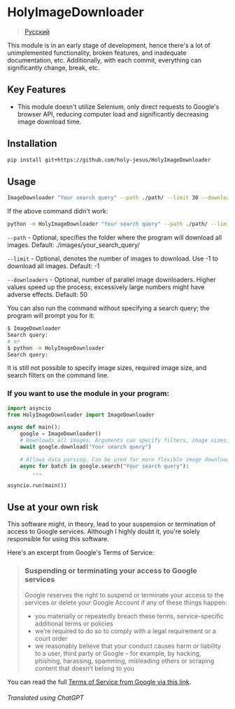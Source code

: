 # HolyImageDownloader

> [Русский](https://github.com/holy-jesus/HolyImageDownloader/blob/main/README_ru.md)

This module is in an early stage of development, hence there's a lot of unimplemented functionality, broken features, and inadequate documentation, etc. Additionally, with each commit, everything can significantly change, break, etc.

## Key Features
- This module doesn't utilize Selenium, only direct requests to Google's browser API, reducing computer load and significantly decreasing image download time.

## Installation

```bash
pip install git+https://github.com/holy-jesus/HolyImageDownloader
```

## Usage

```bash
ImageDownloader "Your search query" --path ./path/ --limit 30 --downloaders 5
```

If the above command didn't work:

```bash
python -m HolyImageDownloader "Your search query" --path ./path/ --limit 30 --downloaders 5
```

`--path` - Optional, specifies the folder where the program will download all images. Default: ./images/your_search_query/

`--limit` - Optional, denotes the number of images to download. Use -1 to download all images. Default: -1

`--downloaders` - Optional, number of parallel image downloaders. Higher values speed up the process; excessively large numbers might have adverse effects. Default: 50

You can also run the command without specifying a search query; the program will prompt you for it:

```bash
$ ImageDownloader
Search query: 
# or
$ python -m HolyImageDownloader
Search query: 
```

It is still not possible to specify image sizes, required image size, and search filters on the command line.

### If you want to use the module in your program:

```python
import asyncio
from HolyImageDownloader import ImageDownloader

async def main():
    google = ImageDownloader()
    # Downloads all images. Arguments can specify filters, image sizes, and the number of downloaders.
    await google.download("Your search query")

    # Allows data parsing. Can be used for more flexible image downloads.
    async for batch in google.search("Your search query"):
        ...

asyncio.run(main())
```

## Use at your own risk

This software might, in theory, lead to your suspension or termination of access to Google services. Although I highly doubt it, you're solely responsible for using this software.

Here's an excerpt from Google's Terms of Service:

<blockquote>
<h3>Suspending or terminating your access to Google services</h1>

Google reserves the right to suspend or terminate your access to the services or delete your Google Account if any of these things happen:

- you materially or repeatedly breach these terms, service-specific additional terms or policies
- we’re required to do so to comply with a legal requirement or a court order
- we reasonably believe that your conduct causes harm or liability to a user, third party or Google – for example, by hacking, phishing, harassing, spamming, misleading others or scraping content that doesn’t belong to you
</blockquote>

You can read the full [Terms of Service from Google via this link](https://policies.google.com/terms).

###### Translated using ChatGPT